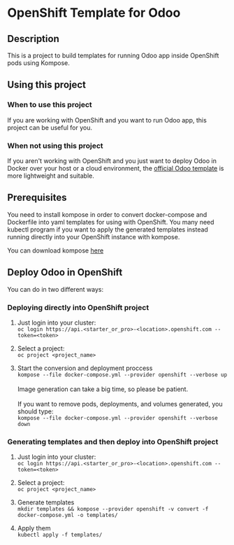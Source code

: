 # OpenShift Template for Odoo

## Description
This is a project to build templates for running Odoo app inside OpenShift pods using Kompose.

## Using this project
### When to use this project
If you are working with OpenShift and you want to run Odoo app, this project can be useful for you.

### When not using this project
If you aren't working with OpenShift and you just want to deploy Odoo in Docker over your host or a cloud environment, the [official Odoo template](https://hub.docker.com/_/odoo/) is more lightweight and suitable.

## Prerequisites
You need to install kompose in order to convert docker-compose and Dockerfile into yaml templates for using with OpenShift. You many need kubectl program if you want to apply the generated templates instead running directly into your OpenShift instance with kompose.

You can download kompose [here](https://github.com/kubernetes/kompose/blob/master/docs/installation.md)

## Deploy Odoo in OpenShift
You can do in two different ways:

### Deploying directly into OpenShift project
1. Just login into your cluster:<br/>
```oc login https://api.<starter_or_pro>-<location>.openshift.com --token=<token>```

2. Select a project:<br/>
```oc project <project_name>```

3. Start the conversion and deployment proccess <br/>
```kompose --file docker-compose.yml --provider openshift --verbose up```<br/><br/>
Image generation can take a big time, so please be patient.
<br/><br/>
If you want to remove pods, deployments, and volumes generated, you should type:<br/>
```kompose --file docker-compose.yml --provider openshift --verbose down```

### Generating templates and then deploy into OpenShift project

1. Just login into your cluster:<br/>
```oc login https://api.<starter_or_pro>-<location>.openshift.com --token=<token>```

2. Select a project:<br/>
```oc project <project_name>```

3. Generate templates<br/>
```mkdir templates && kompose --provider openshift -v convert -f docker-compose.yml -o templates/```

4. Apply them<br/>
```kubectl apply -f templates/```
